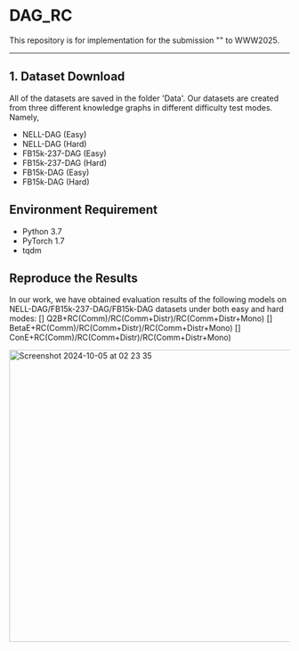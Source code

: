 # DAG_RC
This repository is for implementation for the submission "" to WWW2025. 

------------------------------------

## 1. Dataset Download
All of the datasets are saved in the folder 'Data'. Our datasets are created from three different knowledge graphs in different difficulty test modes. Namely,
- NELL-DAG (Easy) 
- NELL-DAG (Hard)
- FB15k-237-DAG (Easy)
- FB15k-237-DAG (Hard)
- FB15k-DAG (Easy)
- FB15k-DAG (Hard)

## Environment Requirement
- Python 3.7
- PyTorch 1.7
- tqdm

## Reproduce the Results
In our work, we have obtained evaluation results of the following models on NELL-DAG/FB15k-237-DAG/FB15k-DAG datasets under both easy and hard modes:
[] Q2B+RC(Comm)/RC(Comm+Distr)/RC(Comm+Distr+Mono)
[] BetaE+RC(Comm)/RC(Comm+Distr)/RC(Comm+Distr+Mono)
[] ConE+RC(Comm)/RC(Comm+Distr)/RC(Comm+Distr+Mono) 

<img width="524" alt="Screenshot 2024-10-05 at 02 23 35" src="https://github.com/user-attachments/assets/c5e93698-b332-4d58-8c0d-67ffbbf3cd20">
